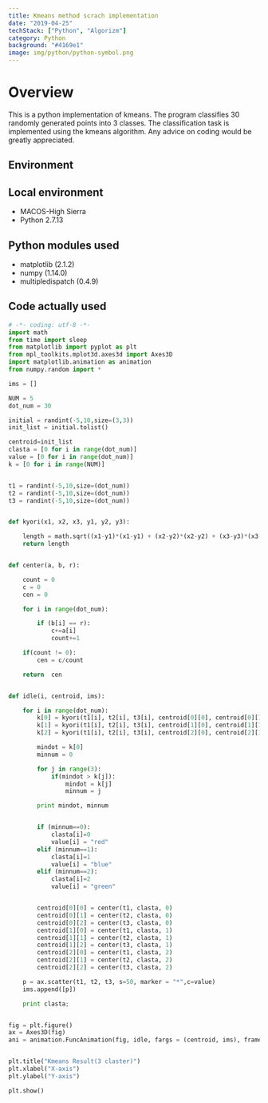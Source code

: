 ```yaml
---
title: Kmeans method scrach implementation
date: "2019-04-25"
techStack: ["Python", "Algorizm"]
category: Python
background: "#4169e1"
image: img/python/python-symbol.png
---
```


# Overview

This is a python implementation of kmeans.
The program classifies 30 randomly generated points into 3 classes.
The classification task is implemented using the kmeans algorithm.
Any advice on coding would be greatly appreciated.

## Environment

## Local environment

- MACOS-High Sierra
- Python 2.7.13

## Python modules used

- matplotlib (2.1.2)
- numpy (1.14.0)
- multipledispatch (0.4.9)

## Code actually used

```py
# -*- coding: utf-8 -*-
import math
from time import sleep
from matplotlib import pyplot as plt
from mpl_toolkits.mplot3d.axes3d import Axes3D
import matplotlib.animation as animation
from numpy.random import *

ims = []

NUM = 5
dot_num = 30

initial = randint(-5,10,size=(3,3))
init_list = initial.tolist()

centroid=init_list
clasta = [0 for i in range(dot_num)]
value = [0 for i in range(dot_num)]
k = [0 for i in range(NUM)]


t1 = randint(-5,10,size=(dot_num))
t2 = randint(-5,10,size=(dot_num))
t3 = randint(-5,10,size=(dot_num))


def kyori(x1, x2, x3, y1, y2, y3):

    length = math.sqrt((x1-y1)*(x1-y1) + (x2-y2)*(x2-y2) + (x3-y3)*(x3-y3))
    return length


def center(a, b, r):

    count = 0
    c = 0
    cen = 0

    for i in range(dot_num):

        if (b[i] == r):
            c+=a[i]
            count+=1

    if(count != 0):
        cen = c/count

    return  cen


def idle(i, centroid, ims):

    for i in range(dot_num):
        k[0] = kyori(t1[i], t2[i], t3[i], centroid[0][0], centroid[0][1], centroid[0][2])
        k[1] = kyori(t1[i], t2[i], t3[i], centroid[1][0], centroid[1][1], centroid[1][2])
        k[2] = kyori(t1[i], t2[i], t3[i], centroid[2][0], centroid[2][1], centroid[2][2])

        mindot = k[0]
        minnum = 0

        for j in range(3):
            if(mindot > k[j]):
                mindot = k[j]
                minnum = j

        print mindot, minnum


        if (minnum==0):
            clasta[i]=0
            value[i] = "red"
        elif (minnum==1):
            clasta[i]=1
            value[i] = "blue"
        elif (minnum==2):
            clasta[i]=2
            value[i] = "green"


        centroid[0][0] = center(t1, clasta, 0)
        centroid[0][1] = center(t2, clasta, 0)
        centroid[0][2] = center(t3, clasta, 0)
        centroid[1][0] = center(t1, clasta, 1)
        centroid[1][1] = center(t2, clasta, 1)
        centroid[1][2] = center(t3, clasta, 1)
        centroid[2][0] = center(t1, clasta, 2)
        centroid[2][1] = center(t2, clasta, 2)
        centroid[2][2] = center(t3, clasta, 2)

    p = ax.scatter(t1, t2, t3, s=50, marker = "*",c=value)
    ims.append([p])

    print clasta;


fig = plt.figure()
ax = Axes3D(fig)
ani = animation.FuncAnimation(fig, idle, fargs = (centroid, ims), frames = 10, interval = 500)


plt.title("Kmeans Result(3 claster)")
plt.xlabel("X-axis")
plt.ylabel("Y-axis")

plt.show()
```
